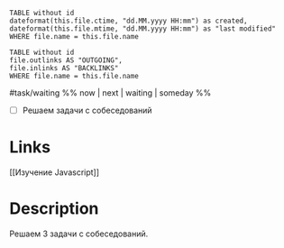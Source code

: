 ```dataview 
TABLE without id
dateformat(this.file.ctime, "dd.MM.yyyy HH:mm") as created,  dateformat(this.file.mtime, "dd.MM.yyyy HH:mm") as "last modified"
WHERE file.name = this.file.name
```
```dataview
TABLE without id
file.outlinks AS "OUTGOING",
file.inlinks AS "BACKLINKS"
WHERE file.name = this.file.name
```

#task/waiting  %% now | next | waiting | someday %%
- [ ] Решаем задачи с собеседований

# Links
[[Изучение Javascript]]

# Description
Решаем 3 задачи с собеседований.